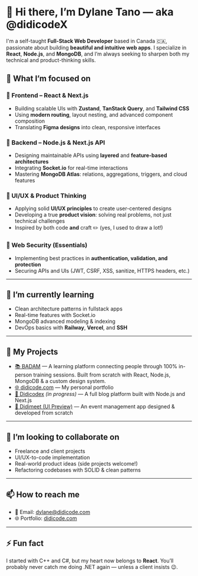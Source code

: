 # 👋 Hi there, I’m Dylane Tano — aka **@didicodeX**

I'm a self-taught **Full-Stack Web Developer** based in Canada 🇨🇦, passionate about building **beautiful and intuitive web apps**. I specialize in **React**, **Node.js**, and **MongoDB**, and I’m always seeking to sharpen both my technical and product-thinking skills.

## 🚀 What I’m focused on

### 🧠 Frontend – React & Next.js
- Building scalable UIs with **Zustand**, **TanStack Query**, and **Tailwind CSS**
- Using **modern routing**, layout nesting, and advanced component composition
- Translating **Figma designs** into clean, responsive interfaces

### 🔧 Backend – Node.js & Next.js API
- Designing maintainable APIs using **layered** and **feature-based architectures**
- Integrating **Socket.io** for real-time interactions
- Mastering **MongoDB Atlas**: relations, aggregations, triggers, and cloud features

### 🎨 UI/UX & Product Thinking
- Applying solid **UI/UX principles** to create user-centered designs
- Developing a true **product vision**: solving real problems, not just technical challenges
- Inspired by both code **and** craft ✏️ (yes, I used to draw a lot!)

### 🔐 Web Security (Essentials)
- Implementing best practices in **authentication, validation, and protection**
- Securing APIs and UIs (JWT, CSRF, XSS, sanitize, HTTPS headers, etc.)

---

## 🌱 I’m currently learning
- Clean architecture patterns in fullstack apps
- Real-time features with Socket.io
- MongoDB advanced modeling & indexing
- DevOps basics with **Railway**, **Vercel**, and **SSH**

---

## 💼 My Projects

- [📚 BADAM](https://badam.app) — A learning platform connecting people through 100% in-person training sessions. Built from scratch with React, Node.js, MongoDB & a custom design system.  
- [🌐 didicode.com](https://didicode.com) — My personal portfolio  
- [📝 Didicodex](https://didicodex.com) *(in progress)* — A full blog platform built with Node.js and Next.js  
- [📅 Didimeet (UI Preview)](https://www.figma.com/design/8Okw3re1qwaVqYyIhilQgT/didimeet?m=auto&t=f08tNNZPkMSRidk5-1) — An event management app designed & developed from scratch

---

## 🤝 I’m looking to collaborate on
- Freelance and client projects
- UI/UX-to-code implementation
- Real-world product ideas (side projects welcome!)
- Refactoring codebases with SOLID & clean patterns

---

## 📫 How to reach me
- 📧 Email: [dylane@didicode.com](mailto:dylane@didicode.com)
- 🌐 Portfolio: [didicode.com](https://didicode.com)

---

## ⚡ Fun fact
I started with C++ and C#, but my heart now belongs to **React**. You’ll probably never catch me doing .NET again — unless a client insists 😉.

<!---
didicodeX/didicodeX is a ✨ special ✨ repository because its `README.md` (this file) appears on your GitHub profile.
You can click the Preview link to take a look at your changes.
--->
